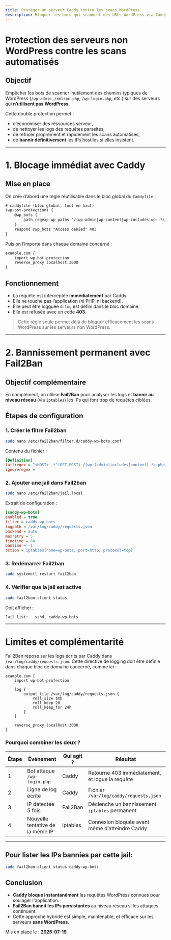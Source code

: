 ```yaml
---
title: Protéger un serveur Caddy contre les scans WordPress
description: Bloquer les bots qui scannent des URLs WordPress via Caddy et Fail2Ban avec iptables.
---
```


# Protection des serveurs non WordPress contre les scans automatisés

## Objectif

Empêcher les bots de scanner inutilement des chemins typiques de WordPress (`/wp-admin`, `/xmlrpc.php`, `/wp-login.php`, etc.) sur des serveurs qui **n’utilisent pas WordPress**.

Cette double protection permet :
- d’économiser des ressources serveur,
- de nettoyer les logs des requêtes parasites,
- de refuser proprement et rapidement les scans automatisés,
- de **bannir définitivement** les IPs hostiles si elles insistent.

---

# 1. Blocage immédiat avec Caddy

## Mise en place

On crée d’abord une règle réutilisable dans le bloc global du `Caddyfile` :

```txt
# caddyfile (bloc global, tout en haut)
(wp-bot-protection) {
    @wp_bots {
        path_regexp wp_paths ^/(wp-admin|wp-content|wp-includes|wp-.*\.php|xmlrpc\.php)$
    }
    respond @wp_bots "Access denied" 403
}
```

Puis on l’importe dans chaque domaine concerné :

```txt
example.com {
    import wp-bot-protection
    reverse_proxy localhost:3000
}
```

## Fonctionnement

- La requête est interceptée **immédiatement** par Caddy.
- Elle ne touche pas l’application (ni PHP, ni backend).
- Elle peut être logguée si `log` est défini dans le bloc domaine.
- Elle est refusée avec un code **403**.

> Cette règle seule permet déjà de bloquer efficacement les scans WordPress sur les serveurs non WordPress.

---

# 2. Bannissement permanent avec Fail2Ban

## Objectif complémentaire

En complément, on utilise **Fail2Ban** pour analyser les logs et **bannir au niveau réseau** (via `iptables`) les IPs qui font trop de requêtes ciblées.

## Étapes de configuration

### 1. Créer le filtre Fail2ban

```bash
sudo nano /etc/fail2ban/filter.d/caddy-wp-bots.conf
```

Contenu du fichier :

```ini
[Definition]
failregex = ^<HOST> .*"(GET|POST) /(wp-(admin|includes|content|.*\.php)|xmlrpc\.php)
ignoreregex =
```

### 2. Ajouter une jail dans Fail2ban

```bash
sudo nano /etc/fail2ban/jail.local
```

Extrait de configuration :

```ini
[caddy-wp-bots]
enabled = true
filter = caddy-wp-bots
logpath = /var/log/caddy/requests.json
backend = auto
maxretry = 5
findtime = 60
bantime = -1
action = iptables[name=wp-bots, port=http, protocol=tcp]
```

### 3. Redémarrer Fail2ban

```bash
sudo systemctl restart fail2ban
```

### 4. Vérifier que la jail est active

```bash
sudo fail2ban-client status
```

Doit afficher :
```
Jail list:   sshd, caddy-wp-bots
```

---

# Limites et complémentarité

Fail2Ban repose sur les logs écrits par Caddy dans `/var/log/caddy/requests.json`. Cette directive de logging doit être définie dans chaque bloc de domaine concerné, comme ici :

```text
example.com {
    import wp-bot-protection

    log {
        output file /var/log/caddy/requests.json {
            roll_size 1mb
            roll_keep 20
            roll_keep_for 24h
        }
    }

    reverse_proxy localhost:3000
}
```

### Pourquoi combiner les deux ?

| Étape | Événement                         | Qui agit ?  | Résultat                                       |
|-------|-----------------------------------|-------------|------------------------------------------------|
| 1     | Bot attaque `/wp-login.php`       | Caddy       | Retourne 403 immédiatement, et logue la requête |
| 2     | Ligne de log écrite               | Caddy       | Fichier `/var/log/caddy/requests.json`         |
| 3     | IP détectée 5 fois                | Fail2Ban    | Déclenche un bannissement `iptables` permanent |
| 4     | Nouvelle tentative de la même IP  | iptables    | Connexion bloquée avant même d’atteindre Caddy |

---

## Pour lister les IPs bannies par cette jail:

```bash
sudo fail2ban-client status caddy-wp-bots
```

## Conclusion

- **Caddy bloque instantanément** les requêtes WordPress connues pour soulager l'application.
- **Fail2Ban bannit les IPs persistantes** au niveau réseau si les attaques continuent.
- Cette approche hybride est simple, maintenable, et efficace sur les serveurs **sans WordPress**.

Mis en place le : **2025-07-19**
